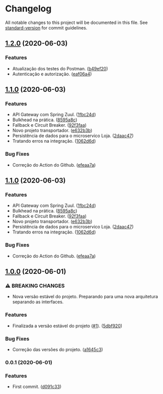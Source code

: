 # Changelog

All notable changes to this project will be documented in this file. See [standard-version](https://github.com/conventional-changelog/standard-version) for commit guidelines.

## [1.2.0](https://github.com/danielso2007/microservice-project/compare/v1.1.0...v1.2.0) (2020-06-03)


### Features

* Atualização dos testes do Postman. ([b49ef20](https://github.com/danielso2007/microservice-project/commit/b49ef20de280e4b4a53d1908a4f5639c66136dc2))
* Autenticação e autorização. ([eaf06a4](https://github.com/danielso2007/microservice-project/commit/eaf06a417382f1f261ac0d6d1a4cc0f346d51288))

## [1.1.0](https://github.com/danielso2007/microservice-project/compare/v1.0.0...v1.1.0) (2020-06-03)


### Features

* API Gateway com Spring Zuul. ([1fbc24d](https://github.com/danielso2007/microservice-project/commit/1fbc24de89d327ea722a14cd90ca627baacf3339))
* Bulkhead na prática. ([8595a8c](https://github.com/danielso2007/microservice-project/commit/8595a8c32872f2abfb3815e8f0899d18231c073b))
* Fallback e Circuit Breaker. ([92f3faa](https://github.com/danielso2007/microservice-project/commit/92f3faad7f0b861c0874eaead1c286206dff0582))
* Novo projeto transportador. ([e632b3b](https://github.com/danielso2007/microservice-project/commit/e632b3b9857ef0a2ce516fed7f4d409ac3578190))
* Persistência de dados para o microservico Loja. ([2daac47](https://github.com/danielso2007/microservice-project/commit/2daac47d833368edc3a7c5a26561db79774b238d))
* Tratando erros na integração. ([1062d6d](https://github.com/danielso2007/microservice-project/commit/1062d6d97ea0de6821c446f19bd2dae0d15bb821))


### Bug Fixes

* Correção do Action do Github. ([efeaa7a](https://github.com/danielso2007/microservice-project/commit/efeaa7abf081d4c3aca08094620886c66256eff2))

## [1.1.0](https://github.com/danielso2007/microservice-project/compare/v1.0.0...v1.1.0) (2020-06-03)


### Features

* API Gateway com Spring Zuul. ([1fbc24d](https://github.com/danielso2007/microservice-project/commit/1fbc24de89d327ea722a14cd90ca627baacf3339))
* Bulkhead na prática. ([8595a8c](https://github.com/danielso2007/microservice-project/commit/8595a8c32872f2abfb3815e8f0899d18231c073b))
* Fallback e Circuit Breaker. ([92f3faa](https://github.com/danielso2007/microservice-project/commit/92f3faad7f0b861c0874eaead1c286206dff0582))
* Novo projeto transportador. ([e632b3b](https://github.com/danielso2007/microservice-project/commit/e632b3b9857ef0a2ce516fed7f4d409ac3578190))
* Persistência de dados para o microservico Loja. ([2daac47](https://github.com/danielso2007/microservice-project/commit/2daac47d833368edc3a7c5a26561db79774b238d))
* Tratando erros na integração. ([1062d6d](https://github.com/danielso2007/microservice-project/commit/1062d6d97ea0de6821c446f19bd2dae0d15bb821))


### Bug Fixes

* Correção do Action do Github. ([efeaa7a](https://github.com/danielso2007/microservice-project/commit/efeaa7abf081d4c3aca08094620886c66256eff2))

## [1.0.0](https://github.com/danielso2007/microservice-project/compare/v0.0.1...v1.0.0) (2020-06-01)


### ⚠ BREAKING CHANGES

* Nova versão estável do projeto. Preparando para uma nova arquitetura separando as interfaces.

### Features

* Finalizada a versão estável do projeto ([#1](https://github.com/danielso2007/microservice-project/issues/1)). ([5dbf920](https://github.com/danielso2007/microservice-project/commit/5dbf92002bc8057f10ef8b53bd0e23a18f0af69b))


### Bug Fixes

* Correção das versões do projeto. ([a1645c3](https://github.com/danielso2007/microservice-project/commit/a1645c333a3ea4e8b3c3b400f59f4f4913bc151a))

### 0.0.1 (2020-06-01)


### Features

* First commit. ([d091c33](https://github.com/danielso2007/microservice-project/commit/d091c33c5d3c69a9c7dff86b2edbad0cedeb512a))
